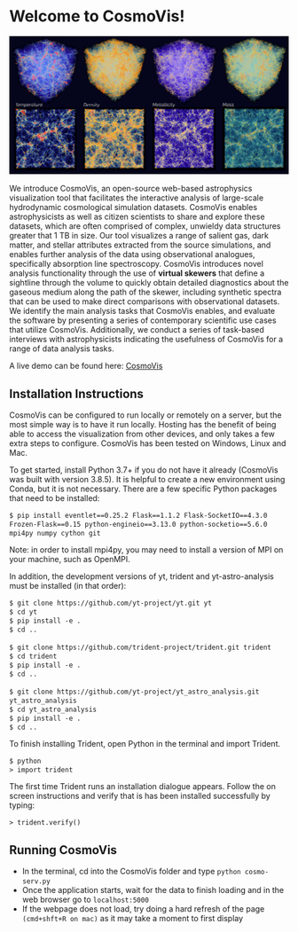 # Welcome to CosmoVis!

![screenshot of cosmovis](screenshot.png)

We introduce CosmoVis, an open-source web-based astrophysics visualization tool that facilitates the interactive analysis
of large-scale hydrodynamic cosmological simulation datasets. CosmoVis enables astrophysicists as well as citizen scientists to share and explore these datasets, which are often comprised of complex, unwieldy data structures greater that 1 TB in size. Our tool visualizes a range of salient gas, dark matter, and stellar attributes extracted from the source simulations, and enables further analysis of the data using observational analogues, specifically absorption line spectroscopy. CosmoVis introduces novel analysis functionality through the use of **virtual skewers** that define a sightline through the volume to quickly obtain detailed diagnostics about the gaseous medium along the path of the skewer, including synthetic spectra that can be used to make direct comparisons with observational datasets. We identify the main analysis tasks that CosmoVis enables, and evaluate the software by presenting a series of contemporary scientific use cases that utilize CosmoVis. Additionally, we conduct a series of task-based interviews with astrophysicists indicating the usefulness of CosmoVis for a range of data analysis tasks.

A live demo can be found here: [CosmoVis](http://50.18.20.92:8080/)

## Installation Instructions
CosmoVis can be configured to run locally or remotely on a server, but the most simple way is to have it run locally. Hosting has the benefit of being able to access the visualization from other devices, and only takes a few extra steps to configure. CosmoVis has been tested on Windows, Linux and Mac.

To get started, install Python 3.7+ if you do not have it already (CosmoVis was built with version 3.8.5). It is helpful to create a new environment using Conda, but it is not necessary. There are a few specific Python packages that need to be installed:

	$ pip install eventlet==0.25.2 Flask==1.1.2 Flask-SocketIO==4.3.0 Frozen-Flask==0.15 python-engineio==3.13.0 python-socketio==5.6.0 mpi4py numpy cython git

Note: in order to install mpi4py, you may need to install a version of MPI on your machine, such as OpenMPI.

In addition, the development versions of yt, trident and yt-astro-analysis must be installed (in that order):

    $ git clone https://github.com/yt-project/yt.git yt
    $ cd yt
    $ pip install -e .
    $ cd ..
    
    $ git clone https://github.com/trident-project/trident.git trident
    $ cd trident
    $ pip install -e .
    $ cd ..
    
    $ git clone https://github.com/yt-project/yt_astro_analysis.git yt_astro_analysis
    $ cd yt_astro_analysis
    $ pip install -e .
    $ cd ..

To finish installing Trident, open Python in the terminal and import Trident.

    $ python
    > import trident
  
  The first time Trident runs an installation dialogue appears. Follow the on screen instructions and verify that is has been installed successfully by typing:
  
    > trident.verify()

## Running CosmoVis
- In the terminal, cd into the CosmoVis folder and type `python cosmo-serv.py`
- Once the application starts, wait for the data to finish loading and in the web browser go to `localhost:5000`
- If the webpage does not load, try doing a hard refresh of the page `(cmd+shft+R on mac)` as it may take a moment to first display


